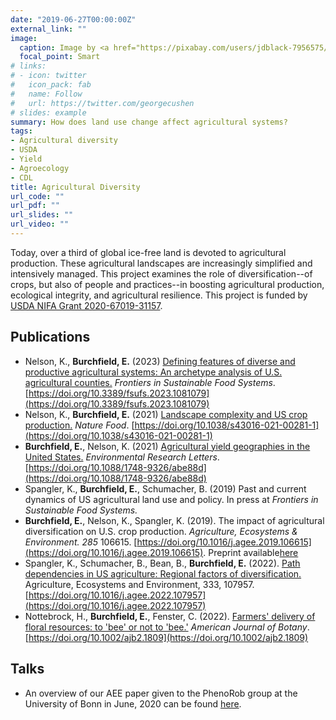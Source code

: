 ```yaml
---
date: "2019-06-27T00:00:00Z"
external_link: ""
image:
  caption: Image by <a href="https://pixabay.com/users/jdblack-7956575/?utm_source=link-attribution&amp;utm_medium=referral&amp;utm_campaign=image&amp;utm_content=4202968">Jim Black</a> from <a href="https://pixabay.com/?utm_source=link-attribution&amp;utm_medium=referral&amp;utm_campaign=image&amp;utm_content=4202968">Pixabay</a>
  focal_point: Smart
# links:
# - icon: twitter
#   icon_pack: fab
#   name: Follow
#   url: https://twitter.com/georgecushen
# slides: example
summary: How does land use change affect agricultural systems?
tags:
- Agricultural diversity
- USDA
- Yield
- Agroecology
- CDL
title: Agricultural Diversity
url_code: ""
url_pdf: ""
url_slides: ""
url_video: ""
---
```


Today, over a third of global ice-free land is devoted to agricultural production. These agricultural landscapes are increasingly simplified and intensively managed. This project examines the role of diversification--of crops, but also of people and practices--in boosting agricultural production, ecological integrity, and agricultural resilience. This project is funded by [USDA NIFA Grant 2020-67019-31157](https://cris.nifa.usda.gov/cgi-bin/starfinder/0?path=fastlink1.txt&id=anon&pass=&search=R=87791&format=WEBLINK). 

## Publications

* Nelson, K., **Burchfield, E.** (2023) [Defining features of diverse and productive agricultural systems: An archetype analysis of U.S. agricultural counties.](https://www.frontiersin.org/articles/10.3389/fsufs.2023.1081079/full) _Frontiers in Sustainable Food Systems_. 
[https://doi.org/10.3389/fsufs.2023.1081079](https://doi.org/10.3389/fsufs.2023.1081079)
* Nelson, K., **Burchfield, E.** (2021) [Landscape complexity and US crop production.](/publication/2021_NF) _Nature Food_. 
[https://doi.org/10.1038/s43016-021-00281-1](https://doi.org/10.1038/s43016-021-00281-1)
* **Burchfield, E.**, Nelson, K. (2021) [Agricultural yield geographies in the United States.](/publication/2021_GA) _Environmental Research Letters_. [https://doi.org/10.1088/1748-9326/abe88d](https://doi.org/10.1088/1748-9326/abe88d)
* Spangler, K., **Burchfield, E.**, Schumacher, B. (2019) Past and current dynamics of US agricultural land use and policy. In press at _Frontiers in Sustainable Food Systems._ 
* **Burchfield, E.**, Nelson, K., Spangler, K. (2019).  The impact of agricultural diversification on U.S. crop production. _Agriculture, Ecosystems & Environment._ _285_ 106615. [https://doi.org/10.1016/j.agee.2019.106615](https://doi.org/10.1016/j.agee.2019.106615).  Preprint available[here](/files/Burchfield_SDI_preprint.pdf)
* Spangler, K., Schumacher, B., Bean, B., **Burchfield, E.** (2022). [Path dependencies in US agriculture: Regional factors of diversification.](https://www.sciencedirect.com/science/article/abs/pii/S0167880922001062) Agriculture, Ecosystems and Environment, 333, 107957. [https://doi.org/10.1016/j.agee.2022.107957](https://doi.org/10.1016/j.agee.2022.107957)
* Nottebrock, H., **Burchfield, E.**, Fenster, C. (2022). [Farmers' delivery of floral resources: to 'bee' or not to 'bee.'](https://bsapubs.onlinelibrary.wiley.com/doi/full/10.1002/ajb2.1809) _American Journal of Botany_. [https://doi.org/10.1002/ajb2.1809](https://doi.org/10.1002/ajb2.1809)

## Talks

* An overview of our AEE paper given to the PhenoRob group at the University of Bonn in June, 2020 can be found [here](https://www.youtube.com/watch?v=2qbEkD6eQtI).
